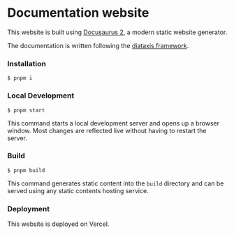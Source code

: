 # Documentation website

This website is built using [Docusaurus 2](https://docusaurus.io/), a modern static website generator.

The documentation is written following the [diataxis framework](https://diataxis.fr/).

### Installation

```
$ pnpm i
```

### Local Development

```
$ pnpm start
```

This command starts a local development server and opens up a browser window. Most changes are reflected live without having to restart the server.

### Build

```
$ pnpm build
```

This command generates static content into the `build` directory and can be served using any static contents hosting service.

### Deployment

This website is deployed on Vercel.
